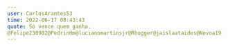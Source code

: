 ```yaml
---
user: CarlosArantes53
time: 2022-06-17 08:43:43
quote: Só vence quem ganha.
@Felipe230902@PedrinHm@lucianomartinsjr@Rhogger@jaislaataides@Nevoa19
---
```

